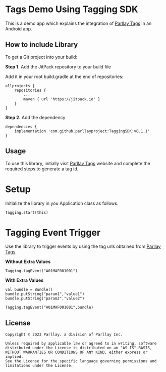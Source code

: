 Tags Demo Using Tagging SDK
===========================

This is a demo app which explains the integration of [Parllay Tags](https://tags.parllay.com) in an Android app.

## How to include Library

To get a Git project into your build:

**Step 1.** Add the JitPack repository to your build file

Add it in your root build.gradle at the end of repositories:

    allprojects {
        repositories {
            ...
            maven { url 'https://jitpack.io' }
        }
    }


**Step 2.** Add the dependency

    dependencies {
        implementation 'com.github.parllayproject:TaggingSDK:v0.1.1'
    }

Usage
-----
To use this library, initially visit [Parllay Tags](https://tags.parllay.com) website and complete the required steps to generate a tag id.

# Setup
Initialize the library in you Application class as follows.

    Tagging.start(this)

# Tagging Event Trigger
Use the library to trigger events by using the tag urls obtained from [Parllay Tags](https://tags.parllay.com)

**Without Extra Values**

    Tagging.tagEvent("A01MAF001001")

**With Extra Values**

    val bundle = Bundle()
    bundle.putString("param1","value1")
    bundle.putString("param2","value2")

    Tagging.tagEvent("A01MAF001001",bundle)

License
-------
    Copyright © 2023 Parllay. a division of Parllay Inc.
    
    Unless required by applicable law or agreed to in writing, software
    distributed under the License is distributed on an "AS IS" BASIS,
    WITHOUT WARRANTIES OR CONDITIONS OF ANY KIND, either express or implied.
    See the License for the specific language governing permissions and
    limitations under the License.
